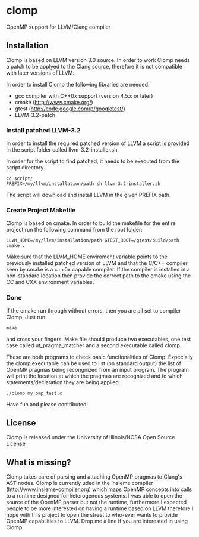 # clomp


OpenMP support for LLVM/Clang compiler 

## Installation

Clomp is based on LLVM version 3.0 source. In order to work Clomp needs a patch to be applyed to the Clang
source, therefore it is not compatible with later versions of LLVM. 

In order to install Clomp the following libraries are needed:
* gcc compiler with C++0x support (version 4.5.x or later)
* cmake (http://www.cmake.org/)
* gtest (http://code.google.com/p/googletest/)
* LLVM-3.2-patch

### Install patched LLVM-3.2

In order to install the required patched version of LLVM a script is provided in the script folder called 
llvm-3.2-installer.sh

In order for the script to find patched, it needs to be executed from the script directory. 
```
cd script/
PREFIX=/my/llvm/installation/path sh llvm-3.2-installer.sh 
```
The script will download and install LLVM in the given PREFIX path. 

### Create Project Makefile

Clomp is based on cmake. In order to build the makefile for the entire project run the following command from 
the root folder:

```
LLVM_HOME=/my/llvm/installation/path GTEST_ROOT=/gtest/build/path cmake .
```

Make sure that the LLVM_HOME enviroment variable points to the previously installed patched version of LLVM 
and that the C/C++ compiler seen by cmake is a c++0x capable compiler. If the compiler is installed in a non-standard
location then provide the correct path to the cmake using the CC and CXX environment variables.

### Done
If the cmake run through without errors, then you are all set to compiler Clomp. Just run
````
make
````
and cross your fingers. Make file should produce two executables, one test case called ut_pragma_matcher
and a second executable called clomp. 

These are both programs to check basic functionalities of Clomp. Expecially the clomp executable can be used to 
list (on standard output) the list of OpenMP pragmas being recongnized from an input program. The program will 
print the location at which the pragmas are recognized and to which statements/declaration they are being applied. 

```
./clomp my_omp_test.c
```

Have fun and please contributed! 

## License
Clomp is released under the University of Illinois/NCSA Open Source License

## What is missing? 

Clomp takes care of parsing and attaching OpenMP pragmas to Clang's AST nodes. Clomp is currently uded in the Insieme
compiler (http://www.insieme-compiler.org) which maps OpenMP concepts into 
calls to a runtime designed for heterogenous systems. I was able to open the source of the OpenMP parser but not the 
runtime, furthermore I expected people to be more interested on having a runtime based on LLVM therefore I hope with 
this project to open the street to who-ever wants to provide OpenMP capabilities to LLVM. 
Drop me a line if you are interested in using Clomp. 

